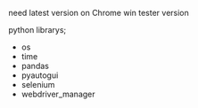need latest version on Chrome win tester version

python librarys;

- os
- time
- pandas
- pyautogui
- selenium
- webdriver_manager
